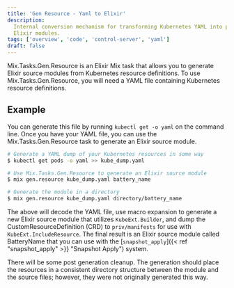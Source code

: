 ```yaml
---
title: 'Gen Resource - Yaml to Elixir'
description:
  Internal conversion mechanism for transforming Kubernetes YAML into platform
  Elixir modules.
tags: ['overview', 'code', 'control-server', 'yaml']
draft: false
---
```


Mix.Tasks.Gen.Resource is an Elixir Mix task that allows you to generate Elixir
source modules from Kubernetes resource definitions. To use
Mix.Tasks.Gen.Resource, you will need a YAML file containing Kubernetes resource
definitions.

## Example

You can generate this file by running `kubectl get -o yaml` on the command line.
Once you have your YAML file, you can use the Mix.Tasks.Gen.Resource task to
generate an Elixir source module.

```sh
# Generate a YAML dump of your Kubernetes resources in some way
$ kubectl get pods -o yaml >> kube_dump.yaml

# Use Mix.Tasks.Gen.Resource to generate an Elixir source module
$ mix gen.resource kube_dump.yaml battery_name

# Generate the module in a directory
$ mix gen.resource kube_dump.yaml directory/battery_name
```

The above will decode the YAML file, use macro expansion to generate a new
Elixir source module that utilizes `KubeExt.Builder`, and dump the
CustomResourceDefinition (CRD) to `priv/manifests` for use with
`KubeExt.IncludeResource`. The final result is an Elixir source module called
BatteryName that you can use with the [`snapshot_apply`]({< ref
"snapshot_apply" >}} "Snapshot Apply") system.

There will be some post generation cleanup. The generation should place the
resources in a consistent directory structure between the module and the source
files; however, they were not originally generated this way.
